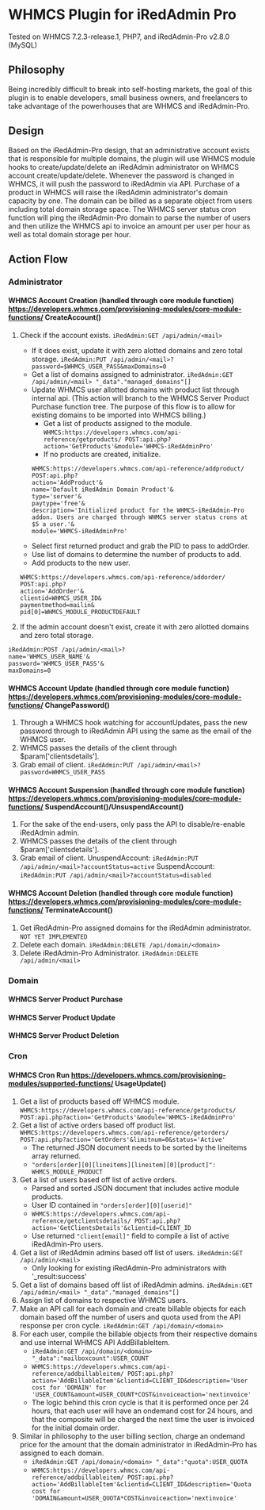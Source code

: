 # WHMCS Plugin for iRedAdmin Pro
Tested on WHMCS 7.2.3-release.1, PHP7, and iRedAdmin-Pro v2.8.0 (MySQL)

## Philosophy
Being incredibly difficult to break into self-hosting markets, the goal of this plugin is to enable developers, small business owners, and freelancers to take advantage of the powerhouses that are WHMCS and iRedAdmin-Pro.

## Design
Based on the iRedAdmin-Pro design, that an administrative account exists that is responsible for multiple domains, the plugin will use WHMCS module hooks to create/update/delete an iRedAdmin administrator on WHMCS account create/update/delete. Whenever the password is changed in WHMCS, it will push the password to iRedAdmin via API.
Purchase of a product in WHMCS will raise the iRedAdmin administrator's domain capacity by one. The domain can be billed as a separate object from users including total domain storage space.
The WHMCS server status cron function will ping the iRedAdmin-Pro domain to parse the number of users and then utilize the WHMCS api to invoice an amount per user per hour as well as total domain storage per hour.

## Action Flow
### Administrator
#### WHMCS Account Creation (handled through core module function) https://developers.whmcs.com/provisioning-modules/core-module-functions/ CreateAccount()
    
1. Check if the account exists. `iRedAdmin:GET /api/admin/<mail>`
    * If it does exist, update it with zero alotted domains and zero total storage. `iRedAdmin:PUT /api/admin/<mail>?password=$WHMCS_USER_PASS&maxDomains=0`
    * Get a list of domains assigned to administrator. `iRedAdmin:GET /api/admin/<mail> "_data"."managed_domains"[]`
    * Update WHMCS user allotted domains with product list through internal api. (This action will branch to the WHMCS Server Product Purchase function tree. The purpose of this flow is to allow for existing domains to be imported into WHMCS billing.)
        * Get a list of products assigned to the module. `WHMCS:https://developers.whmcs.com/api-reference/getproducts/ POST:api.php?action='GetProducts'&module='WHMCS-iRedAdminPro'`
        * If no products are created, initialize.
        ```
        WHMCS:https://developers.whmcs.com/api-reference/addproduct/
        POST:api.php?
        action='AddProduct'&
        name='Default iRedAdmin Domain Product'&
        type='server'&
        paytype='free'&
        description='Initialized product for the WHMCS-iRedAdmin-Pro addon. Users are charged through WHMCS server status crons at $5 a user.'&
        module='WHMCS-iRedAdminPro'
        ```
    * Select first returned product and grab the PID to pass to addOrder.
    * Use list of domains to determine the number of products to add.
    * Add products to the new user.
    ```
    WHMCS:https://developers.whmcs.com/api-reference/addorder/
    POST:api.php?
    action='AddOrder'&
    clientid=WHMCS_USER_ID&
    paymentmethod=mailin&
    pid[0]=WHMCS_MODULE_PRODUCTDEFAULT
    ```
    
2. If the admin account doesn't exist, create it with zero allotted domains and zero total storage.
```
iRedAdmin:POST /api/admin/<mail>?
name='WHMCS_USER_NAME'&
password='WHMCS_USER_PASS'&
maxDomains=0
```

#### WHMCS Account Update (handled through core module function) https://developers.whmcs.com/provisioning-modules/core-module-functions/ ChangePassword()
1. Through a WHMCS hook watching for accountUpdates, pass the new password through to iRedAdmin API using the same <mail> as the email of the WHMCS user.
2. WHMCS passes the details of the client through $param['clientsdetails']. 
3. Grab email of client.
`iRedAdmin:PUT /api/admin/<mail>?password=WHMCS_USER_PASS`

#### WHMCS Account Suspension (handled through core module function) https://developers.whmcs.com/provisioning-modules/core-module-functions/ SuspendAccount()/UnsuspendAccount()
1. For the sake of the end-users, only pass the API to disable/re-enable iRedAdmin admin.
2. WHMCS passes the details of the client through $param['clientsdetails']. 
3. Grab email of client.
UnuspendAccount: `iRedAdmin:PUT /api/admin/<mail>?accountStatus=active`
SuspendAccount: `iRedAdmin:PUT /api/admin/<mail>?accountStatus=disabled`

#### WHMCS Account Deletion (handled through core module function) https://developers.whmcs.com/provisioning-modules/core-module-functions/ TerminateAccount()
1. Get iRedAdmin-Pro assigned domains for the iRedAdmin administrator. `NOT YET IMPLEMENTED`
2. Delete each domain. `iRedAdmin:DELETE /api/domain/<domain>`
3. Delete iRedAdmin-Pro Administrator. `iRedAdmin:DELETE /api/admin/<mail>`


### Domain
#### WHMCS Server Product Purchase

#### WHMCS Server Product Update

#### WHMCS Server Product Deletion


### Cron
#### WHMCS Cron Run https://developers.whmcs.com/provisioning-modules/supported-functions/ UsageUpdate()
1. Get a list of products based off WHMCS module. `WHMCS:https://developers.whmcs.com/api-reference/getproducts/ POST:api.php?action='GetProducts'&module='WHMCS-iRedAdminPro'`
2. Get a list of active orders based off product list. `WHMCS:https://developers.whmcs.com/api-reference/getorders/ POST:api.php?action='GetOrders'&limitnum=0&status='Active'`
    * The returned JSON document needs to be sorted by the lineitems array returned.
    * `"orders[order][0][lineitems][lineitem][0][product]": WHMCS_MODULE_PRODUCT`
3. Get a list of users based off list of active orders.
    * Parsed and sorted JSON document that includes active module products.
    * User ID contained in `"orders[order][0][userid]"`
    * `WHMCS:https://developers.whmcs.com/api-reference/getclientsdetails/ POST:api.php?action='GetClientsDetails'&clientid=CLIENT_ID`
    * Use returned `"client[email]"` field to compile a list of active iRedAdmin-Pro users.
4. Get a list of iRedAdmin admins based off list of users. `iRedAdmin:GET /api/admin/<mail>`
    * Only looking for existing iRedAdmin-Pro administrators with '_result:success'
5. Get a list of domains based off list of iRedAdmin admins. `iRedAdmin:GET /api/admin/<mail> "_data"."managed_domains"[]`
6. Assign list of domains to respective WHMCS users.
7. Make an API call for each domain and create billable objects for each domain based off the number of users and quota used from the API response per cron cycle. `iRedAdmin:GET /api/domain/<domain>`
8. For each user, compile the billable objects from their respective domains and use internal WHMCS API AddBillableItem. 
    * `iRedAdmin:GET /api/domain/<domain> "_data":"mailboxcount":USER_COUNT`
    * `WHMCS:https://developers.whmcs.com/api-reference/addbillableitem/ POST:api.php?action='AddBillableItem'&clientid=CLIENT_ID&description='User cost for 'DOMAIN' for 'USER_COUNT&amount=USER_COUNT*COST&invoiceaction='nextinvoice'`
    * The logic behind this cron cycle is that it is performed once per 24 hours, that each user will have an ondemand cost for 24 hours, and that the composite will be charged the next time the user is invoiced for the initial domain order.
9. Similar in philosophy to the user billing section, charge an ondemand price for the amount that the domain administrator in iRedAdmin-Pro has assigned to each domain.
    * `iRedAdmin:GET /api/domain/<domain> "_data":"quota":USER_QUOTA`
    * `WHMCS:https://developers.whmcs.com/api-reference/addbillableitem/ POST:api.php?action='AddBillableItem'&clientid=CLIENT_ID&description='Quota cost for 'DOMAIN&amount=USER_QUOTA*COST&invoiceaction='nextinvoice'`
